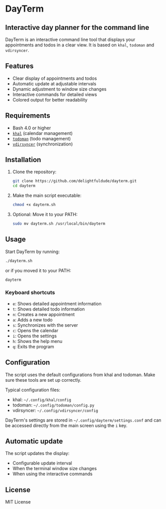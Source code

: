 # DayTerm
## Interactive day planner for the command line

DayTerm is an interactive command line tool that displays your appointments and todos in a clear view. It is based on `khal`, `todoman` and `vdirsyncer`.

## Features

- Clear display of appointments and todos
- Automatic update at adjustable intervals
- Dynamic adjustment to window size changes
- Interactive commands for detailed views
- Colored output for better readability

## Requirements
- Bash 4.0 or higher
- [`khal`](https://github.com/pimutils/khal) (calendar management)
- [`todoman`](https://github.com/pimutils/todoman) (todo management)
- [`vdirsyncer`](https://github.com/pimutils/vdirsyncer) (synchronization)

## Installation

1. Clone the repository:
   ```bash
   git clone https://github.com/delightfuldude/dayterm.git
   cd dayterm
   ```

2. Make the main script executable:
   ```bash
   chmod +x dayterm.sh
   ```
3. Optional: Move it to your PATH:
   ```bash
   sudo mv dayterm.sh /usr/local/bin/dayterm
   ```

## Usage

Start DayTerm by running:
   ```bash
   ./dayterm.sh
   ```
or if you moved it to your PATH:
   ```bash
   dayterm
   ```

### Keyboard shortcuts

- `e`: Shows detailed appointment information
- `t`: Shows detailed todo information
- `n`: Creates a new appointment
- `a`: Adds a new todo
- `s`: Synchronizes with the server
- `c`: Opens the calendar
- `i`: Opens the settings
- `h`: Shows the help menu
- `q`: Exits the program

## Configuration

The script uses the default configurations from khal and todoman. Make sure these tools are set up correctly.

Typical configuration files:
- khal: `~/.config/khal/config`
- todoman: `~/.config/todoman/config.py`
- vdirsyncer: `~/.config/vdirsyncer/config`

DayTerm's settings are stored in `~/.config/dayterm/settings.conf` and can be accessed directly from the main screen using the `i` key.

## Automatic update

The script updates the display:
- Configurable update interval
- When the terminal window size changes
- When using the interactive commands

## License

MIT License